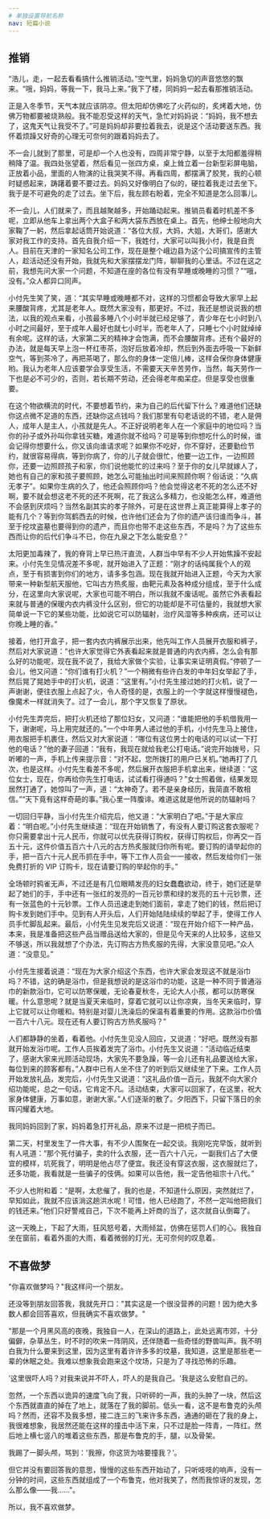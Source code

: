 ```yaml
---
# 单独设置导航名称
nav: 短篇小说
---
```


## 推销

“浩儿，走，一起去看看搞什么推销活动。”空气里，妈妈急切的声音悠悠的飘来。“哦，妈妈，等我一下，我马上来。”我下了楼，同妈妈一起去看那推销活动。

正是入冬季节，天气本就应该阴凉。但太阳却仿佛吃了火药似的，炙烤着大地，仿佛万物都要被烧熟般。我不能忍受这样的天气，急忙对妈妈说：“妈妈，我不想去了，这鬼天气让我受不了。”可是妈妈却非要拉着我去，说是这个活动要送东西。我怀着烦躁又好奇的心理无可奈何的跟着妈妈去了。

不一会儿就到了那里，可是却一个人也没有，四周非常宁静，以至于太阳都羞得稍稍降了温。我四处张望着，然后看见一张四方桌，桌上耸立着一台新型彩屏电脑，正放着小品，里面的人物演的让我哭笑不得。再看四周，都摆满了胶凳，我的心顿时疑惑起来，踌躇着要不要过去。妈妈又好像明白了似的，硬拉着我走过去坐下。我于是不可避免的走了过去。坐下后，我左顾右盼着，完全不知道是怎么回事儿。

不一会儿，人们就来了，而且越聚越多，开始踊动起来。推销员看着时机差不多呢，立即从他车上拿出两个大盒子和两大袋东西放在桌上。首先，他绅士般地向大家鞠了一躬，然后拿起话筒开始说道：“各位大叔，大妈，大姐，大哥们，感谢大家对我工作的支持。首先自我介绍一下，我姓付，大家可以叫我小付，我是自贡人。目前在天津的一家知名公司工作，现在是整个峨边县为这个公司搞宣传的主管人，趁活动还没有开始，我就先和大家摆摆龙门阵，聊聊我的心里话。不过在这之前，我想先问大家一个问题，不知道在座的各位有没有早睡或晚睡的习惯？”“哦，没有。”众人都异口同声。

小付先生笑了笑，道：“其实早睡或晚睡都不对，这样的习惯都会导致大家早上起来腰酸背疼，尤其是老年人。既然大家没有，那更好。不过，我还是想说说我的想法，以我的观点来看，小孩最多睡八个小时半就已经足够了，青少年在七小时到八小时之间最好，至于成年人最好也就七小时半，而老年人了，只睡七个小时就绰绰有余呢。这样的话，大家第二天的精神才会饱满，而不会腰酸背疼。还有个最好的办法，就是每天早上泡一杯红枣茶，泡好后放着冷却，然后到外面去呼吸一下新鲜空气，等到茶冷了，再把茶喝了，那么你的身体一定倍儿棒，这样会保你身体健康哟。我认为老年人应该要学会享受生活，不需要天天辛苦劳作，当然，每天劳作一下也是必不可少的，否则，若长期不劳动，还会得老年痴呆症。但是享受也很重要。

在这个物欲横流的时代，不要想着节约，来为自己的后代留下什么？难道他们还缺你这点微不足道的东西，还缺你这点钱吗？我们那里有句老话说的不错，老人是佣人，成年人是主人，小孩就是先人。不正好说明老年人在一个家庭中的地位吗？当你的孙子或外孙叫你拿钱买糖，难道你就不给吗？可是等到你想吃什么的时候，谁会记得你想要什么，你又该向谁请求呢？如果你不吃好，你不穿好，还要勤俭节约，就很容易得病，等到你病了，你的儿子就会很忙，他要一边工作，一边照顾你，还要一边照顾孩子和家，你们说他能忙的过来吗？至于你的女儿早就嫁人了，她也有自己的家和孩子要照顾，她怎么可能抽出时间来照顾你啊？俗话说：“久病无孝子”。如果你生病的久了，他还会照顾你吗？他会觉得这老不死的怎么还不好啊，要不就会想这老不死的还不死啊，花了我这么多精力，也没能怎么样，难道他不会感到厌烦吗？当然名副其实的孝子除外，可是在这世界上真正能算得上孝子的能有几个？等到你驾鹤西去的时候，也许他们还会为了你的遗产该归谁而争斗，甚至于挖坟盗墓也要得到你的遗产，而且你也带不走这些东西，不是吗？为了这些东西而让你的后代们争斗不已，你在九泉之下怎么能安息？”

太阳更加毒辣了，我的脊背上早已热汗直流，人群当中早有不少人开始焦躁不安起来。小付先生见情况差不多呢，就开始进入了正题：“刚才的话纯属我个人的观点，至于有损害到你们的地方，请多多包涵。现在我就开始进入正题，今天为大家带来一种新型航天服他，它叫古方热炙服，由靶元素及各种成分组成，至于什么成分，在这里向大家说呢，大家也可能不明白，所以我就不废话呢。虽然它外表看起来就与普通的保暖内衣内裤没什么区别，但它的功能却是不可估量的，我就想大家简单说一下它的某些功能，比如说它可以防辐射，治疗风湿等多种疾病，还可以让你晚上睡的香。”

接着，他打开盒子，把一套内衣内裤展示出来，他先叫工作人员展开衣服和裤子，然后对大家说道：“也许大家觉得它外表看起来就是普通的内衣内裤，怎么会有那么好的功能呢，现在我不说了，我给大家做个实验，让事实来证明真假。”停顿了一会儿，他又问道：“你们谁有打火机？”一个稍微有些许白发的中年妇女举起了手，然后晃了晃她手中的打火机，说道：“这里有。”小付先生接过她的打火机，说了一声谢谢，便往衣服上点起了火，令人奇怪的是，衣服上的一个字就这样慢慢褪色，像魔术一样就消失了。过了一会儿，那个字又恢复了原状。

小付先生弄完后，把打火机还给了那位妇女，又问道：“谁能把他的手机借我用一下，谢谢呢，马上用完就还的。”一个中年男人递过他的手机，小付先生马上接住，用衣服把手机裹住，然后又对大家说道：“哪位有这位男士的电话的可以试一下打他的电话？”他的妻子回道：“我有，我现在就给我老公打电话。”说完开始拨号，只听嘟的一声，手机上传来提示音：“对不起，您所拨打的用户已关机。”她再打了几次，也是这样。小付先生看差不多呢，然后展开衣服把手机拿出来，继续道：“这位女士，现在，你再给你先生打电话，试试看打得通吗？”女士照着做，结果发现居然打通了，她惊叫了一声，道：“太神奇了。若不是亲身经历，我简直不敢相信。”“天下竟有这样奇葩的事。”我心里一阵腹诽。难道这就是他所说的防辐射吗？

一切回归平静，当小付先生介绍完后，他又道：“大家明白了吧。”于是大家应着：“明白呢。”小付先生继续道：“现在开始销售了，有没有人要订购这套衣服呢？你只需要拿出十元人民币，你就可以优先获得订购权，获得订购权后，你再交一百五十元，这件价值五百六十八元的古方热炙服就归你所有呢。要订购的请举起你的手，把一百六十元人民币抓在手中，等下工作人员会一一接收，然后发给你们一张免费打折的 VIP 订购卡，现在请要订购的举起你的手。”

全场顿时鸦雀无声，不过还是有几位眼睛发亮的妇女蠢蠢欲动，终于，她们还是举起了她们的手，手中还有一张红的发亮的一百元钞票和绿的发亮的五十元钞票，还有一张蓝色的十元钞票。工作人员迅速走到她们面前，拿走了她们的钱，然后把订购卡发到她们手中。见到有人开头后，人们开始陆陆续续的举起了手，使得工作人员手忙脚乱起来。最后，小付先生见发完后又说道：“现在开始介绍下一种产品，本来，我是准备把这些产品当赠品送给大家的，但是见今天来的人比较多，这些又不够送，所以我就想了个办法，先订购古方热炙服的先得，大家没意见吧。”众人道：“没意见。”

小付先生接着说道：“现在为大家介绍这个东西，也许大家会发现这不就是浴巾吗？不错，这的确是浴巾，但是我想说的是这浴巾的功能，这是一种不同于普通浴巾的新款浴巾，它可以防寒保暖，无论春夏秋冬，无论大人小孩，都可以防寒保暖。什么意思呢？就是当夏天来临时，穿着它就可以让你凉爽，当冬天来临时，穿上它就可以让你暖和。特别是对婴儿洗澡后的保温有着重要的作用。这款浴巾价值一百六十八元。现在还有人要订购古方热炙服吗？”

人们都静静的坐着，看着他。小付先生见没人回应，又说道：“好吧。既然没有那就开始发浴巾呢。工作人员挨着发完了浴巾。小付先生又说道：“活动临近结束了，感谢大家来光顾活动现场，大家先不要急躁，等一会儿还有礼品要送给大家，每位到来的顾客都有。”人群中已有人坐不住了的听到后又继续坐了下来。工作人员开始发放礼品，发完后，小付先生又说道：“这礼品价值一百元，我就不向大家介绍功能呢，总之一句话，它肯定不凡。活动结束，大家可以回家了，在这里，祝大家身体健康，万事如意，谢谢大家。”人们逐渐的散了。夕阳西下，只留下落日的余晖闪耀着大地。

我同妈妈回到了家，妈妈着急打开礼品，原来不过是一把梳子而已。

第二天，村里发生了一件大事，有不少人围聚在一起交谈。我刚吃完早饭，就听到有人吼道：“那个死付骗子，卖的什么衣服，还一百六十八元，一副我们占了大便宜的模样，坑死我了，明明是他占尽了便宜。我还没有穿这衣服，这衣服就烂了，还多功能，我看就是一些骗子的伎俩。如果可以告他，我一定告他祖宗十八代。”

不少人也附和着：“是啊，太悲催了，我的也是，不知道什么原因，突然就烂了，早知如此，我就不应该淌这趟洪水呢！可惜，他人已经跑了，不然一定叫他把我们的钱还来。”他们只好警戒自己，下次不能再上奸商的当了，这次就自认倒霉了。

这一天晚上，下起了大雨，狂风怒号着，大雨倾盆，仿佛在惩罚人们的心。我独自坐在窗前，看着外面的大雨，看着微弱的灯光，无可奈何的叹息着。

## 不喜做梦

"你喜欢做梦吗？"我这样问一个朋友。

还没等到朋友回答我，我就先开口："其实这是一个很没营养的问题！因为绝大多数人都会回答喜欢，但我确实不喜欢做梦。"

"那是一个月黑风高的夜晚，我独自一人，在深山的道路上，此处远离市郊，十分偏僻，杂草丛生，时不时的吹来一阵阴风，还伴随着一些奇怪的野兽叫声。我不明白我为什么要来到这里，因为这里有着许许多多的坟墓，我知道，这里是那些老一辈的休眠之处。我难以想象我会跑来这个坟场，只是为了寻找恐怖的乐趣。

'这里很吓人吗？对我来说并不吓人，吓人的是我自己。'我是这么安慰自己的。

忽然，一个东西以诡异的速度飞向了我，只听砰的一声，我的头肿了一块，然后这个东西就直直的掉在了地上，就落在了我的脚前。低头一看，这不是布鲁克的头颅吗？然而，还容不及我多想，接二连三的飞来许多东西，通通的砸在了我的身上，我很难想象，我居然还能在这样的撞击中活下来，只不过是脸一阵青，一阵红。然后地上横七竖八的堆着这些东西，那是布鲁克的手，腿，以及骨架。

我踢了一脚头颅，骂到：'我擦，你这货为啥要撞我？’。

但它并没有要回答我的意思，慢慢的这些东西开始动了，只听吱吱的响声，没有一分钟的时间，这些东西就组成了一个布鲁克，他对我笑了，然而我惊讶的发现，怎么那么像——我……"。

所以，我不喜欢做梦。
